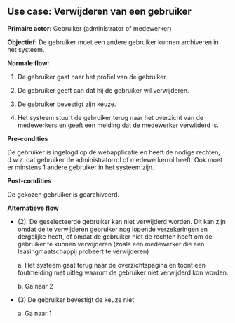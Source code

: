 ## Use case: Verwijderen van een gebruiker

**Primaire actor:** Gebruiker (administrator of medewerker)

**Objectief:** De gebruiker moet een andere gebruiker kunnen archiveren in het
systeem.

**Normale flow:**

1.  De gebruiker gaat naar het profiel van de gebruiker.

2.  De gebruiker geeft aan dat hij de gebruiker wil verwijderen.

3.  De gebruiker bevestigt zijn keuze.

4.  Het systeem stuurt de gebruiker terug naar het overzicht van de medewerkers en
    geeft een melding dat de medewerker verwijderd is.

**Pre-condities**

De gebruiker is ingelogd op de webapplicatie en heeft de nodige rechten; d.w.z.
dat gebruiker de administratorrol of medewerkerrol heeft. Ook moet er minstens 1
andere gebruiker in het systeem zijn.

**Post-condities**

De gekozen gebruiker is gearchiveerd.

**Alternatieve flow**

* (2). De geselecteerde gebruiker kan niet verwijderd worden. Dit kan zijn omdat de te verwijderen gebruiker nog lopende verzekeringen en dergelijke heeft, of omdat de gebruiker niet de rechten heeft om de gebruiker te kunnen verwijderen (zoals een medewerker die een leasingmaatschappij probeert te verwijderen)

  a. Het systeem gaat terug naar de overzichtspagina en toont een foutmelding met uitleg waarom de gebruiker niet verwijderd kon worden.

  b. Ga naar 2

* (3) De gebruiker bevestigt de keuze niet

  a. Ga naar 1
